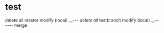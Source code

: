 # test
delete all
master modify (local)
___---
delete all_
testbranch modify (local)
___------_
merge
